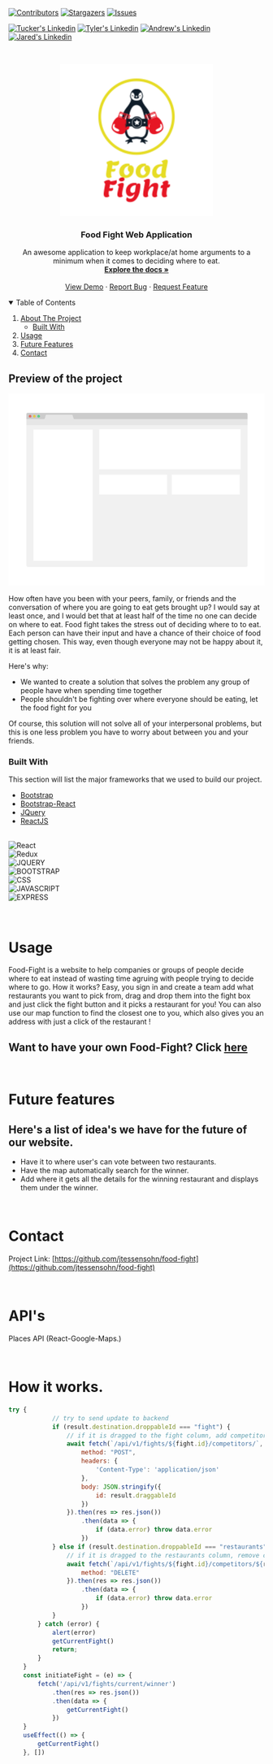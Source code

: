 <!-- PROJECT SHIELDS -->
<!--
*** I'm using markdown "reference style" links for readability.
*** Reference links are enclosed in brackets [ ] instead of parentheses ( ).
*** See the bottom of this document for the declaration of the reference variables
*** for contributors-url, forks-url, etc. This is an optional, concise syntax you may use.
*** https://www.markdownguide.org/basic-syntax/#reference-style-links
-->
[![Contributors][contributors-shield]][contributors-url]
[![Stargazers][stars-shield]][stars-url]
[![Issues][issues-shield]][issues-url]
<!-- [![MIT License][license-shield]][license-url] -->

<!-- ? get everyones linked in links right here -->
[![Tucker's Linkedin][linkedin-shield-tucker]][linkedin-url-tucker]
[![Tyler's Linkedin][linkedin-shield-tyler]][linkedin-url-tyler]
[![Andrew's Linkedin][linkedin-shield-andrew]][linkedin-url-andrew]
[![Jared's Linkedin][linkedin-shield-jared]][linkedin-url-jared]




<!-- PROJECT LOGO -->
<br />
<p align="center">
  <a href="https://github.com/jtessensohn/food-fight">
    <img src="./client/src/images/logov2.png" alt="why" width="300" height="300">
  </a>

  <h3 align="center">Food Fight Web Application</h3>

  <p align="center">
    An awesome application to keep workplace/at home arguments to a minimum when it comes to deciding where to eat.
    <br />
    <a href="https://github.com/jtessensohn/food-fight"><strong>Explore the docs »</strong></a>
    <br />
    <br />
    <a href="https://github.com/jtessensohn/food-fight">View Demo</a>
    ·
    <a href="https://github.com/jtessensohn.food-fight/issues">Report Bug</a>
    ·
    <a href="https://github.com/jtessensohn.food-fight/issues">Request Feature</a>
  </p>
</p>



<!-- TABLE OF CONTENTS -->
<details open="open">
  <summary>Table of Contents</summary>
  <ol>
    <li>
      <a href="#preview-of-the-project">About The Project</a>
      <ul>
        <li><a href="#built-with">Built With</a></li>
      </ul>
    </li>
    <li><a href="#usage">Usage</a></li>
    <li><a href="#future-features">Future Features</a></li>
    <li><a href="#contact">Contact</a></li>
  </ol>
</details>



<!-- ABOUT THE PROJECT -->
## Preview of the project

[![Food Fight Screen Shot][product-screenshot]](https://example.com)

How often have you been with your peers, family, or friends and the conversation of where you are going to eat gets brought up?
I would say at least once, and I would bet that at least half of the time no one can decide on where to eat. Food fight takes the stress out of deciding where to to eat. Each person can have their input and have a chance of their choice of food getting chosen. This way, even though everyone may not be happy about it, it is at least fair.

Here's why:
* We wanted to create a solution that solves the problem any group of people have when spending time together
* People shouldn't be fighting over where everyone should be eating, let the food fight for you

Of course, this solution will not solve all of your interpersonal problems, but this is one less problem you have to worry about between you and your friends. 

### Built With

This section will list the major frameworks that we used to build our project.

* [Bootstrap](https://getbootstrap.com)
* [Bootstrap-React](https://react-bootstrap.github.io/)
* [JQuery](https://jquery.com)
* [ReactJS](https://reactjs.org/)



<br>
<img alt='React' src='https://camo.githubusercontent.com/4e4a3b5c3e9c00501ec866e2f2466c5a6032f838aca5f2cf3b14450e39e8a2f0/68747470733a2f2f696d672e736869656c64732e696f2f62616467652f72656163742532302d2532333230323332612e7376673f267374796c653d666f722d7468652d6261646765266c6f676f3d7265616374266c6f676f436f6c6f723d253233363144414642'>
<br>
<img alt='Redux' src='https://camo.githubusercontent.com/83567b9f41c104e5aaa3f09bc81434dee7178ad6d98272ef011c88002197cf5c/68747470733a2f2f696d672e736869656c64732e696f2f62616467652f72656475782532302d2532333539336438382e7376673f267374796c653d666f722d7468652d6261646765266c6f676f3d7265647578266c6f676f436f6c6f723d7768697465'>
<br>
<img alt='JQUERY' src='https://camo.githubusercontent.com/a99559238f1625ac0b852146cf6f301ceeda29d3b798cb4b997c6099fa01e49c/68747470733a2f2f696d672e736869656c64732e696f2f62616467652f6a71756572792532302d2532333037363941442e7376673f267374796c653d666f722d7468652d6261646765266c6f676f3d6a7175657279266c6f676f436f6c6f723d7768697465'>
<br>
<img alt='BOOTSTRAP' src='https://camo.githubusercontent.com/c567bc8fea35a350406f3ad80e2ec6dd76dea5f756187908f35322bbbc8bc77c/68747470733a2f2f696d672e736869656c64732e696f2f62616467652f626f6f7473747261702532302d2532333536334437432e7376673f267374796c653d666f722d7468652d6261646765266c6f676f3d626f6f747374726170266c6f676f436f6c6f723d7768697465'>
<br>
<img alt='CSS' src='https://camo.githubusercontent.com/5ed492db9c79ad5990eda7dc80923377f0e7096b18a4d1e9b86c8987dc0e5aa5/68747470733a2f2f696d672e736869656c64732e696f2f62616467652f637373332532302d2532333135373242362e7376673f267374796c653d666f722d7468652d6261646765266c6f676f3d63737333266c6f676f436f6c6f723d7768697465'>
<br>
<img alt='JAVASCRIPT' src='https://camo.githubusercontent.com/62d37abe760867620e0baea1066303719d630a82936837ba7bff6b0c754e3c9f/68747470733a2f2f696d672e736869656c64732e696f2f62616467652f6a6176617363726970742532302d2532333332333333302e7376673f267374796c653d666f722d7468652d6261646765266c6f676f3d6a617661736372697074266c6f676f436f6c6f723d253233463744463145'>
<br>
<img alt='EXPRESS' src='https://camo.githubusercontent.com/87d8d88ac087f77c5b56509373a2dd49e5439722d7ad59c3f39a577907053152/68747470733a2f2f696d672e736869656c64732e696f2f62616467652f657870726573732e6a732532302d2532333430346435392e7376673f267374796c653d666f722d7468652d6261646765'>

<br>
<br>
<br>

<!-- USAGE EXAMPLES -->
# Usage

Food-Fight is a website to help companies or groups of people decide where to eat instead of wasting time agruing with people trying to decide where to go. How it works? Easy, you sign in and create a team add what restaurants you want to pick from, drag and drop them into the fight box and just click the fight button and it picks a restaurant for you! You can also use our map function to find the closest one to you, which also gives you an address with just a click of the restaurant !

## Want to have your own Food-Fight? Click [here](https://example.com)

<br>
<!-- ROADMAP -->

# Future features
 
 ## Here's a list of idea's we have for the future of our website.
 
* Have it to where user's can vote between two restaurants.
* Have the map automatically search for the winner.
* Add where it gets all the details for the winning restaurant and displays them under the winner.

<br>

<!-- CONTACT -->
# Contact

Project Link: [https://github.com/jtessensohn/food-fight](https://github.com/jtessensohn/food-fight)

<br>


# API's

Places API  (React-Google-Maps.)

<br>

# How it works.
``` jsx
try {
            // try to send update to backend
            if (result.destination.droppableId === "fight") {
                // if it is dragged to the fight column, add competitor to fight
                await fetch(`/api/v1/fights/${fight.id}/competitors/`, {
                    method: "POST",
                    headers: {
                        'Content-Type': 'application/json'
                    },
                    body: JSON.stringify({
                        id: result.draggableId
                    })
                }).then(res => res.json())
                    .then(data => {
                        if (data.error) throw data.error
                    })
            } else if (result.destination.droppableId === "restaurants") {
                // if it is dragged to the restaurants column, remove competitor from fight
                await fetch(`/api/v1/fights/${fight.id}/competitors/${result.draggableId}`, {
                    method: "DELETE"
                }).then(res => res.json())
                    .then(data => {
                        if (data.error) throw data.error
                    })
            }
        } catch (error) {
            alert(error)
            getCurrentFight()
            return;
        }
    }
    const initiateFight = (e) => {
        fetch('/api/v1/fights/current/winner')
            .then(res => res.json())
            .then(data => {
                getCurrentFight()
            })
    }
    useEffect(() => {
        getCurrentFight()
    }, [])
```



<!-- ACKNOWLEDGEMENTS
## Acknowledgements
* [GitHub Emoji Cheat Sheet](https://www.webpagefx.com/tools/emoji-cheat-sheet)
* [Img Shields](https://shields.io)
* [Choose an Open Source License](https://choosealicense.com)
* [GitHub Pages](https://pages.github.com)
* [Animate.css](https://daneden.github.io/animate.css)
* [Loaders.css](https://connoratherton.com/loaders)
* [Slick Carousel](https://kenwheeler.github.io/slick)
* [Smooth Scroll](https://github.com/cferdinandi/smooth-scroll)
* [Sticky Kit](http://leafo.net/sticky-kit)
* [JVectorMap](http://jvectormap.com)
* [Font Awesome](https://fontawesome.com)
 -->




<!-- MARKDOWN LINKS & IMAGES -->
<!-- https://www.markdownguide.org/basic-syntax/#reference-style-links -->
[contributors-shield]: https://img.shields.io/github/contributors/jtessensohn/food-fight.svg?style=for-the-badge
[contributors-url]: https://github.com/jtessensohn/food-fight/graphs/contributors
[stars-shield]: https://img.shields.io/github/stars/jtessensohn/food-fight.svg?style=for-the-badge
[stars-url]: https://github.com/jtessensohn/food-fight/stargazers
[issues-shield]: https://img.shields.io/github/issues/jtessensohn/food-fight.svg?style=for-the-badge
[issues-url]: https://github.com/jtessensohn/food-fight/issues
<!-- [license-shield]: https://img.shields.io/github/license/jtessensohn/food-fight.svg?style=for-the-badge -->
<!-- [license-url]: https://github.com/jtessensohn/food-fight/blob/master/LICENSE.txt -->
[linkedin-shield-tucker]: https://img.shields.io/badge/-Tucker-black.svg?style=for-the-badge&logo=linkedin&colorB=555
[linkedin-url-tucker]: https://linkedin.com/in/tgsher9329

[linkedin-shield-tyler]: https://img.shields.io/badge/-Tyler-black.svg?style=for-the-badge&logo=linkedin&colorB=555
[linkedin-url-tyler]: https://www.linkedin.com/in/tylerhobbs94/

[linkedin-shield-andrew]: https://img.shields.io/badge/-Andrew-black.svg?style=for-the-badge&logo=linkedin&colorB=555
[linkedin-url-andrew]: https://www.linkedin.com/in/andrew-cochran-/

[linkedin-shield-jared]: https://img.shields.io/badge/-Jared-black.svg?style=for-the-badge&logo=linkedin&colorB=555
[linkedin-url-jared]: https://linkedin.com/in/tgsher9329

[product-screenshot]: ./client/src/images/screenshot.png
